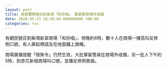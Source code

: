 ```yaml
---
layout: post
title: 民眾響應號召到柴灣「和你唱」　軍裝警商場外戒備
date: 2020-05-23 18:30:04.000000000 +08:00
categories: rss
---
```


有網民號召到柴灣新翠商場「和你唱」，傍晚約6時，數十人在商場一樓高叫反修例口號，有人舉起標語及在地面鋪上旗幟。

商場廣播提醒「限聚令」仍然生效，大批軍裝警員在商場外戒備，另一批人下午約5時，到杏花新城商場叫口號，並播反修例歌曲。
